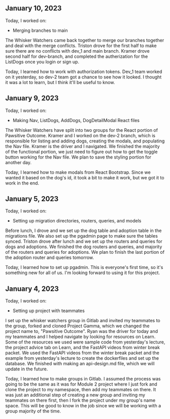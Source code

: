 ## January 10, 2023

Today, I worked on:

* Merging branches to main 

The Whisker Watchers came back together to merge our branches together and deal with the merge conflicts. Triston drove for the first half to make sure there are no conflicts with dev_1 and main branch. Kramer drove second half for dev-branch, and completed the autherization for the ListDogs once you login or sign up. 

Today, I learned how to work with authorization tokens. Dev_1 team worked on it yesterday, so dev-2 team got a chance to see how it looked. I thought it was a lot to learn, but I think it'll be useful to know.


## January 9, 2023
 
Today, I worked on:
 
* Making Nav, ListDogs, AddDogs, DogDetailModal React files
 
The Whisker Watchers have split into two groups for the React portion of Pawsitive Outcome. Kramer and I worked on the dev-2 branch, which is responsible for listing and adding dogs, creating the modals, and populating the Nav file. Kramer is the driver and I navigated. We finished the majority of the functional portion, we just need to figure out how to get the toggle button working for the Nav file. We plan to save the styling portion for another day.
 
Today, I learned how to make modals from React Bootstrap. Since we wanted it based on the dog's id, it took a bit to make it work, but we got it to work in the end.


## January 5, 2023

Today, I worked on:

* Setting up migration directories, routers, queries, and models

Before lunch, I drove and we set up the dog table and adoption table in the migrations file. We also set up the pgadmin page to make sure the tables synced. Triston drove after lunch and we set up the routers and queries for dogs and adoptions. We finished the dog routers and queries, and majority of the routers and queries for adoptions. We plan to finish the last portion of the adoption router and queries tomorrow.

Today, I learned how to set up pgadmin. This is everyone's first time, so it's something new for all of us. I'm looking forward to using it for this project.


## January 4, 2023

Today, I worked on:

* Setting up project with teammates

I set up the whisker watchers group in Gitlab and invited my teammates
to the group, forked and cloned Project Gamma, which we changed the project name to, "Pawsitive Outcome". Ryan was the driver for today and my teammates and I helped navigate by looking for resources on Learn. Some of the resources we used were sample code from yesterday's lecture, the project advice tab on Learn, and the FastAPI videos from winter break packet. We used the FastAPI videos from the winter break packet and the example from yesterday's lecture to create the dockerfiles and set up the database. We finished with making an api-design.md file, which we will update in the future. 

Today, I learned how to make groups in Gitlab. I assumed the process was going to be the same as it was for Module 2 project where I just fork and clone the project to my namespace, then add my teammates on there. It was just an additional step of creating a new group and inviting my teammates on there first, then I fork the project under my group's name space. This will be good to know in the job since we will be working with a group majority of the time.
